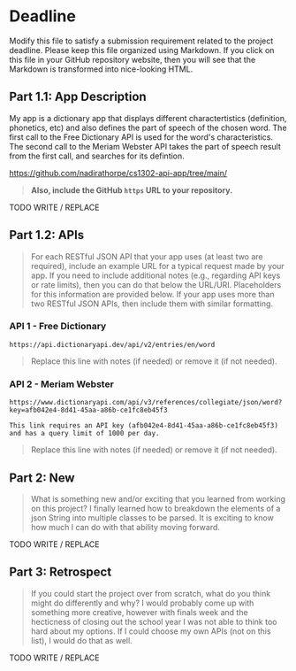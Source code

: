 # Deadline

Modify this file to satisfy a submission requirement related to the project
deadline. Please keep this file organized using Markdown. If you click on
this file in your GitHub repository website, then you will see that the
Markdown is transformed into nice-looking HTML.

## Part 1.1: App Description

My app is a dictionary app that displays different charactertistics (definition, phonetics, etc) and also defines the part of speech of the chosen word.
The first call to the Free Dictionary API is used for the word's characteristics.
The second call to the Meriam Webster API takes the part of speech result from the first call, and searches for its defintion.

https://github.com/nadirathorpe/cs1302-api-app/tree/main/

> **Also, include the GitHub `https` URL to your repository.**

TODO WRITE / REPLACE

## Part 1.2: APIs

> For each RESTful JSON API that your app uses (at least two are required),
> include an example URL for a typical request made by your app. If you
> need to include additional notes (e.g., regarding API keys or rate
> limits), then you can do that below the URL/URI. Placeholders for this
> information are provided below. If your app uses more than two RESTful
> JSON APIs, then include them with similar formatting.

### API 1 - Free Dictionary

```
https://api.dictionaryapi.dev/api/v2/entries/en/word

```

> Replace this line with notes (if needed) or remove it (if not needed).

### API 2 - Meriam Webster

```
https://www.dictionaryapi.com/api/v3/references/collegiate/json/word?key=afb042e4-8d41-45aa-a86b-ce1fc8eb45f3

This link requires an API key (afb042e4-8d41-45aa-a86b-ce1fc8eb45f3) and has a query limit of 1000 per day.

```

> Replace this line with notes (if needed) or remove it (if not needed).

## Part 2: New

> What is something new and/or exciting that you learned from working
> on this project?
I finally learned how to breakdown the elements of a json String into multiple classes to be parsed. It is exciting to know how much I can do with that ability moving forward.

TODO WRITE / REPLACE

## Part 3: Retrospect

> If you could start the project over from scratch, what do
> you think might do differently and why?
I would probably come up with something more creative, however with finals week and the hecticness of closing out the school year I was not able to think too hard about my options. If I could choose my own APIs (not on this list), I would do that as well.

TODO WRITE / REPLACE

